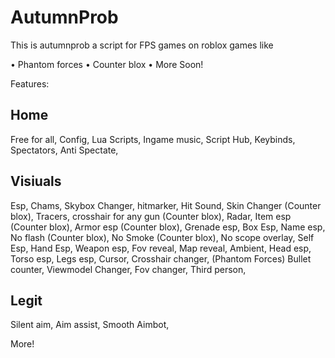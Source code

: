# AutumnProb
This is autumnprob a script for FPS games on roblox games like

• Phantom forces
• Counter blox
• More Soon!

Features:

Home
---------

Free for all,
Config,
Lua Scripts,
Ingame music,
Script Hub,
Keybinds,
Spectators,
Anti Spectate,


Visiuals
---------
Esp,
Chams,
Skybox Changer,
hitmarker,
Hit Sound,
Skin Changer (Counter blox),
Tracers,
crosshair for any gun (Counter blox),
Radar,
Item esp (Counter blox),
Armor esp (Counter blox),
Grenade esp,
Box Esp,
Name esp,
No flash (Counter blox),
No Smoke (Counter blox),
No scope overlay,
Self Esp,
Hand Esp,
Weapon esp,
Fov reveal,
Map reveal,
Ambient,
Head esp,
Torso esp,
Legs esp,
Cursor,
Crosshair changer, (Phantom Forces)
Bullet counter,
Viewmodel Changer,
Fov changer,
Third person,

Legit
------
Silent aim,
Aim assist,
Smooth Aimbot,

More!
